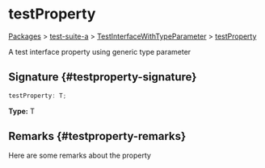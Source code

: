 # testProperty

[Packages](/) \> [test-suite-a](/test-suite-a/) \> [TestInterfaceWithTypeParameter](/test-suite-a/testinterfacewithtypeparameter-interface/) \> [testProperty](/test-suite-a/testinterfacewithtypeparameter-interface/testproperty-propertysignature)

A test interface property using generic type parameter

## Signature {#testproperty-signature}

```typescript
testProperty: T;
```

**Type:** T

## Remarks {#testproperty-remarks}

Here are some remarks about the property
